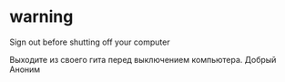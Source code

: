 warning
=======

Sign out before shutting off your computer


Выходите из своего гита перед выключением компьютера.
Добрый Аноним
